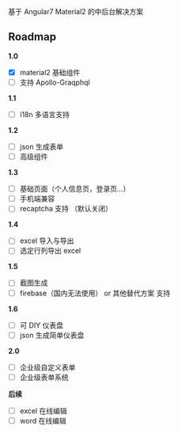 基于 Angular7  Material2  的中后台解决方案

## Roadmap

**1.0**
- [x] material2 基础组件
- [ ] 支持 Apollo-Graqphql

**1.1**
- [ ] i18n 多语言支持

**1.2**
- [ ] json 生成表单
- [ ] 高级组件

**1.3**
- [ ] 基础页面（个人信息页，登录页...）
- [ ] 手机端兼容
- [ ] recaptcha 支持 （默认关闭）

**1.4**
- [ ] excel 导入与导出
- [ ] 选定行列导出 excel

**1.5**
- [ ] 截图生成
- [ ] firebase（国内无法使用） or 其他替代方案 支持

**1.6**
- [ ] 可 DIY 仪表盘
- [ ] json 生成简单仪表盘

**2.0**
- [ ] 企业级自定义表单
- [ ] 企业级表单系统

**后续**

- [ ] excel 在线编辑
- [ ] word 在线编辑
